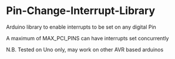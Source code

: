 # Pin-Change-Interrupt-Library
Arduino library to enable interrupts to be set on any digital Pin

A maximum of MAX_PCI_PINS can have interrupts set concurrently

N.B. Tested on Uno only, may work on other AVR based arduinos
